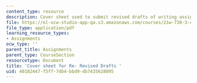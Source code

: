 ```yaml
---
content_type: resource
description: Cover sheet used to submit revised drafts of writing assignments.
file: https://ol-ocw-studio-app-qa.s3.amazonaws.com/courses/21w-730-3-consumer-culture-fall-2002/40182447f5ff7db4bbd9db7435628095_f2_re_reacov_sht.pdf
file_type: application/pdf
learning_resource_types:
- Assignments
ocw_type: ''
parent_title: Assignments
parent_type: CourseSection
resourcetype: Document
title: 'Cover sheet for Re- Revised Drafts '
uid: 40182447-f5ff-7db4-bbd9-db7435628095
---
```

